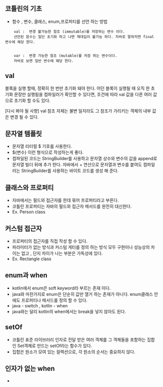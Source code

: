## 코틀린의 기초

- 함수 , 변수, 클래스, enum,프로퍼티를 선언 하는 방법
```
    val :  변경 불가능한 참조 (immutable)를 저장하는 변수 이다. 
    선언된 함수는 일단 초기화 하고 나면 재대입이 불가능 하다. 자바로 말하자면 final 변수에 해당 한다. 
   
    
    var :  변경 가능한 첨조 (mutable)를 저장 하는 변수이다. 
    자바로 보면 일반 변수에 해당 한다.   
```

## val 
블록을 실행 할때, 정확히 한 번만 초기화 돼야 한다. 
어던 블록이 실행될 때 오직 한 초기화 문장만 실행됨을 컴파일러가 확인할 수 있다면, 조건에 따라 val 값을
다른 여러 값으로 초기화 할 수도 있다. 

[다시 봐야 될 사향]
val 참조 자체는 불변 일지라도 그 참조가 가리키는 객체의 내부 값은 변경 될 수 있다. 

## 문자열 템플릿

- 문자열 리터럴 $ 기호를 사용한다. 
- ${변수} 이런 형식으로 작성하는게 좋다. 
- 컴파일된 코드는 StringBuilder를 사용하고 문자열 상수와 변수의 값을
append로 문자열 빌더 뒤에 추가 한다. 자바에서 + 연산으로 문자열과 변수를 
붙여도 컴파일러는 StringBuilder를 사용하는 바이트 코드를 생성 해 준다. 


## 클래스와 프로퍼티

- 자바에서는 필드와 접근자를 한데 묶어 프로퍼티라고 부른다. 
- 코틀린 프로퍼티는 자바의 필드와 접근자 메서드를 완전히 대신한다.
- Ex. Person class

## 커스텀 접근자

- 프로퍼티의 접근자를 직접 작성 할 수 있다. 
- 파라미터가 없는 방식과 커스텀 게터를 정의 하는 방식 모두 구현이나 성능상의 
  차이는 없고 , 단지 차이가 나는 부분은 가독성에 있다. 
- Ex. Rectangle class

## enum과 when 
-  kotlin에서 enum은  soft keyword라 부르는 존재 이다. 
-  java와 마찬가지로 enum은 단순히 값만 열거 하는 존재가 아니다. enum클래스 안에도 프로퍼티나 메서드를 정의 할 수 있다.
-  java - switch  , kotlin - when 
  - java와는 달리 kotlin의 when에서는 break을 넣지 않아도 된다.

## setOf
-  코틀린 표준 라이브러리 인자로 전달 받은 여러 객체를 그 객체들을 포함하는 집합인 Set객체로 만드는 setOf라는 함수가 있다. 
-  집합은 원소가 모여 있는 컬렉션으로, 각 원소의 순서는 중요하지 않다. 

## 인자가 없는 when 
- 